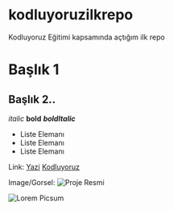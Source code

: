 # kodluyoruzilkrepo
Kodluyoruz Eğitimi kapsamında açtığım ilk repo

# Başlık 1
## Başlık 2.. 

*italic* 
**bold**
***boldItalic***

- Liste Elemanı
- Liste Elemanı
- Liste Elemanı

Link:
[Yazi](url)
[Kodluyoruz](https://www.kodluyoruz.org/)

Image/Gorsel:
![Proje Resmi](https://i.hizliresim.com/92lnig5.jpg)

![Lorem Picsum](https://picsum.photos/200/300)
